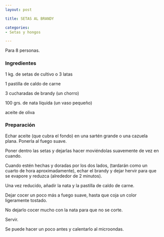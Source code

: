 ```yaml
---
layout: post

title: SETAS AL BRANDY

categories:
- Setas y hongos

---
```

Para 8 personas.

<h3>Ingredientes</h3>

1 kg. de setas de cultivo o 3 latas

1 pastilla de caldo de carne

3 cucharadas de brandy (un chorro)

100 grs. de nata líquida (un vaso pequeño)

aceite de oliva

<h3>Preparación</h3>

Echar aceite (que cubra el fondo) en una sartén grande o una cazuela plana. Ponerla al fuego suave.

Poner dentro las setas y dejarlas hacer moviéndolas suavemente de vez en cuando.

Cuando estén hechas y doradas por los dos lados, (tardarán como un cuarto de hora aproximadamente), echar el brandy y dejar hervir para que se evapore y reduzca (alrededor de 2 minutos).

Una vez reducido, añadir la nata y la pastilla de caldo de carne.

Dejar cocer un poco más a fuego suave, hasta que coja un color ligeramente tostado.

No dejarlo cocer mucho con la nata para que no se corte.

Servir.

Se puede hacer un poco antes y calentarlo al microondas.